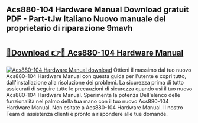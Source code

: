 ## Acs880-104 Hardware Manual Download gratuit PDF - Part-tJw Italiano Nuovo manuale del proprietario di riparazione 9mavh

# <h2><a href="http://df94fq8.blite.top/?on=Acs880-104+Hardware+Manual">🔗Download 👉🔴 Acs880-104 Hardware Manual</a></h2>

[![Acs880-104 Hardware Manual download](https://i.imgur.com/lujVjoI.png)](http://df94fq8.blite.top/?on=Acs880-104+Hardware+Manual)
Ottieni il massimo dal tuo nuovo Acs880-104 Hardware Manual con questa guida per l'utente e copri tutto, dall'installazione alla risoluzione dei problemi. La sicurezza prima di tutto assicurati di seguire tutte le precauzioni di sicurezza quando usi il tuo nuovo Acs880-104 Hardware Manual. Sperimenta la potenza Dell'elenco delle funzionalità nel palmo della tua mano con il tuo nuovo Acs880-104 Hardware Manual. Non esitate a Acs880-104 Hardware Manual. Il nostro Team di assistenza clienti è pronto a rispondere alle tue domande.
